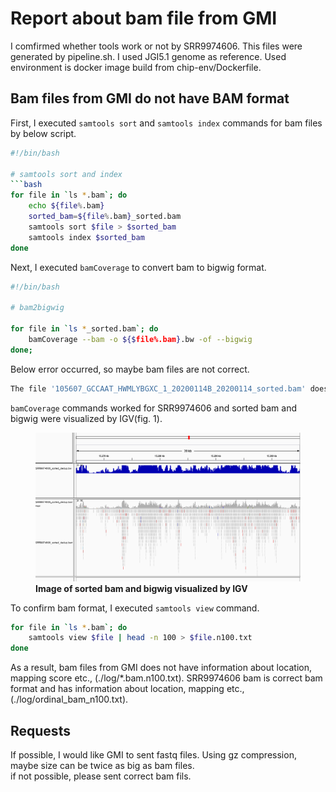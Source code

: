 # Report about bam file from GMI

I comfirmed whether tools work or not by SRR9974606. This files were generated by pipeline.sh. I used JGI5.1 genome as reference.
Used environment is docker image build from chip-env/Dockerfile.


## Bam files from GMI do not have BAM format

First, I executed `samtools sort` and `samtools index` commands for bam files by below script.

```bash
#!/bin/bash

# samtools sort and index
```bash
for file in `ls *.bam`; do
    echo ${file%.bam}
    sorted_bam=${file%.bam}_sorted.bam
    samtools sort $file > $sorted_bam
    samtools index $sorted_bam
done
```

Next, I executed `bamCoverage` to convert bam to bigwig format.

```bash
#!/bin/bash

# bam2bigwig

for file in `ls *_sorted.bam`; do
    bamCoverage --bam -o ${$file%.bam}.bw -of --bigwig 
done;
```

Below error occurred, so maybe bam files are not correct.

```bash
The file '105607_GCCAAT_HWMLYBGXC_1_20200114B_20200114_sorted.bam' does not have BAM or CRAM format
```

`bamCoverage` commands worked for SRR9974606 and sorted bam and bigwig were visualized by IGV(fig. 1).

<figure>
    <img src="2020-02-01-00-28-17.png", width=, height=>
    <figcaption>
        <b>Image of sorted bam and bigwig visualized by IGV</b><br>
    </figcaption>
</figure>

To confirm bam format, I executed `samtools view` command.

```bash
for file in `ls *.bam`; do 
    samtools view $file | head -n 100 > $file.n100.txt
done
```

As a result, bam files from GMI does not have information about location, mapping score etc., (./log/\*.bam.n100.txt). SRR9974606 bam is correct bam format and has information about location, mapping etc., (./log/ordinal_bam_n100.txt).

## Requests

If possible, I would like GMI to sent fastq files. Using gz compression, maybe size can be twice as big as bam files.  
if not possible, please sent correct bam fils.
